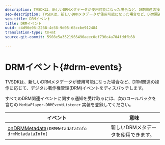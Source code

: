 ```yaml
---
description: TVSDKは、新しいDRMメタデータが使用可能になった場合など、DRM関連の操作に応じて、デジタル著作権管理(DRM)イベントをディスパッチします。
seo-description: TVSDKは、新しいDRMメタデータが使用可能になった場合など、DRM関連の操作に応じて、デジタル著作権管理(DRM)イベントをディスパッチします。
seo-title: DRMイベント
title: DRMイベント
uuid: c4d96e06-2268-4e38-9d05-68ccbe912484
translation-type: tm+mt
source-git-commit: 5908e5a3521966496aeec0ef730e4a704fddfb68

---
```



# DRMイベント{#drm-events}

TVSDKは、新しいDRMメタデータが使用可能になった場合など、DRM関連の操作に応じて、デジタル著作権管理(DRM)イベントをディスパッチします。

すべてのDRM関連イベントに関する通知を受け取るには、次のコールバックを含むの `MediaPlayer.DRMEventListener` 実装を登録してください。

| イベント | 意味 |
|---|---|
| [onDRMMetadata](https://help.adobe.com/en_US/primetime/api/psdk/javadoc_1.4/com/adobe/mediacore/MediaPlayer.DRMEventListener.html#onDRMMetadata(DRMMetadataInfo))`(DRMMetadataInfo drmMetadataInfo)` | 新しいDRMメタデータを使用できます。 |

